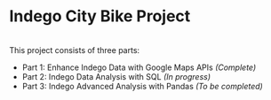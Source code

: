 # Indego City Bike Project
<br> This project consists of three parts:
- Part 1: Enhance Indego Data with Google Maps APIs *(Complete)*
- Part 2: Indego Data Analysis with SQL *(In progress)*
- Part 3: Indego Advanced Analysis with Pandas *(To be completed)*